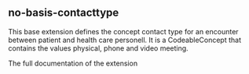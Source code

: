 ## no-basis-contacttype

This base extension defines the concept contact type for an encounter between patient and health care personell. It is a CodeableConcept that contains the values physical, 
phone and video meeting.  

The full documentation of the extension
